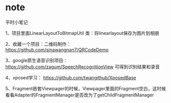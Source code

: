 # note
平时小笔记

1、项目里面LinearLayoutToBitmapUtil 类：将linearlayout保存为图片到相册

2、收藏一个项目：二维码制作：https://github.com/sinawangnan7/QRCodeDemo

3、google原生语音识别项目：https://github.com/zagum/SpeechRecognitionView
   可得到识别结果和录音

4、xposed学习：
https://github.com/twangithub/XposedBase

5、Fragment嵌套Viewpager的时候，Viewpager里面的Fragment空白，这时候看看Adapter的FragmentManager是否改为了getChildFragmentManager
